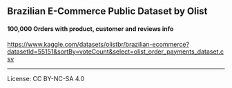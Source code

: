 ## **Brazilian E-Commerce Public Dataset by Olist**
#### 100,000 Orders with product, customer and reviews info
https://www.kaggle.com/datasets/olistbr/brazilian-ecommerce?datasetId=55151&sortBy=voteCount&select=olist_order_payments_dataset.csv

---

License: CC BY-NC-SA 4.0
